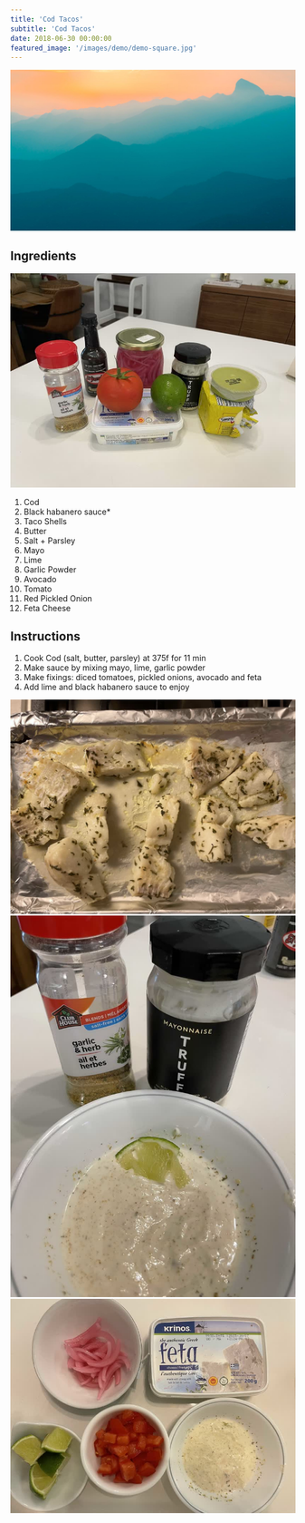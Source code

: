 ```yaml
---
title: 'Cod Tacos'
subtitle: 'Cod Tacos'
date: 2018-06-30 00:00:00
featured_image: '/images/demo/demo-square.jpg'
---
```


![](/images/demo/demo-landscape.jpg)

## Ingredients

![ingredients](/images/recipes/tacos/tacos-cod-01.jpg)

1. Cod
1. Black habanero sauce*
1. Taco Shells
1. Butter
1. Salt + Parsley
1. Mayo
1. Lime
1. Garlic Powder
1. Avocado
1. Tomato
1. Red Pickled Onion
1. Feta Cheese

## Instructions

1. Cook Cod (salt, butter, parsley) at 375f for 11 min
1. Make sauce by mixing mayo, lime, garlic powder
1. Make fixings: diced tomatoes, pickled onions, avocado and feta
1. Add lime and black habanero sauce to enjoy

![Cooked Cod](/images/tacos/tacos-cod-02.jpg)
![Sauce](/images/recipes/tacos/tacos-cod-03.jpg)
![Fixings](/images/recipes/tacos/tacos-cod-04.jpg)



